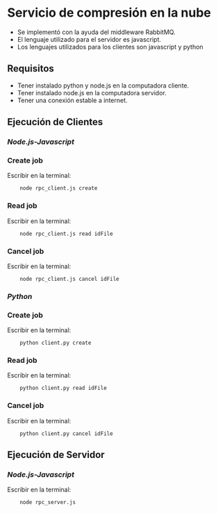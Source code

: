 # Servicio de compresión en la nube
- Se implementó con la ayuda del middleware RabbitMQ.
- El lenguaje utilizado para el servidor es javascript.
- Los lenguajes utilizados para los clientes son javascript y python

## Requisitos
- Tener instalado python y node.js en la computadora cliente.
- Tener instalado node.js en la computadora servidor.
- Tener una conexión estable a internet.

## Ejecución de Clientes

### *Node.js-Javascript*

### Create job
Escribir en la terminal:

		node rpc_client.js create

### Read job
Escribir en la terminal:

		node rpc_client.js read idFile

### Cancel job
Escribir en la terminal:

		node rpc_client.js cancel idFile


### *Python*

### Create job
Escribir en la terminal:

		python client.py create

### Read job
Escribir en la terminal:

		python client.py read idFile

### Cancel job
Escribir en la terminal:

		python client.py cancel idFile

## Ejecución de Servidor

### *Node.js-Javascript*
Escribir en la terminal:

		node rpc_server.js
